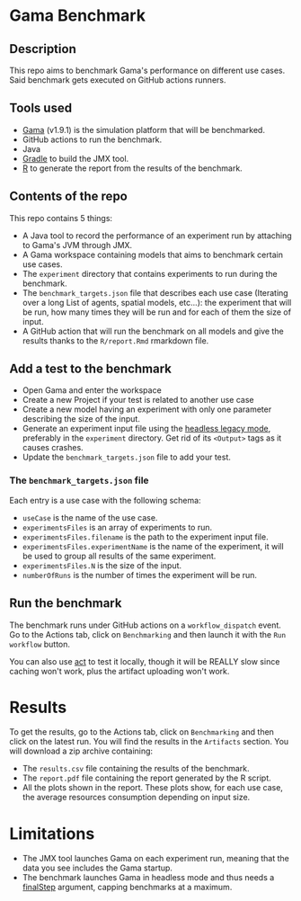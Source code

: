# Gama Benchmark

## Description

This repo aims to benchmark Gama's performance on different use cases. Said benchmark gets executed on GitHub actions runners.

## Tools used

- [Gama](https://gama-platform.org/) (v1.9.1) is the simulation platform that will be benchmarked.
- GitHub actions to run the benchmark.
- Java
- [Gradle](https://gradle.org/) to build the JMX tool.
- [R](https://www.r-project.org/) to generate the report from the results of the benchmark.

## Contents of the repo
This repo contains 5 things: 

- A Java tool to record the performance of an experiment run by attaching to Gama's JVM through JMX.
- A Gama workspace containing models that aims to benchmark certain use cases.
- The `experiment` directory that contains experiments to run during the benchmark.
- The `benchmark_targets.json` file that describes each use case (Iterating over a long List of agents, spatial models, etc...): the experiment that will be run, how many times they will be run and for each of them the size of input.
- A GitHub action that will run the benchmark on all models and give the results thanks to the `R/report.Rmd` rmarkdown file.


## Add a test to the benchmark

- Open Gama and enter the workspace
- Create a new Project if your test is related to another use case
- Create a new model having an experiment with only one parameter describing the size of the input.
- Generate an experiment input file using the [headless legacy mode](https://gama-platform.org/wiki/HeadlessLegacy), preferably in the `experiment` directory. Get rid of its `<Output>` tags as it causes crashes.
- Update the `benchmark_targets.json` file to add your test.

### The `benchmark_targets.json` file

Each entry is a use case with the following schema: 
- `useCase` is the name of the use case.
- `experimentsFiles` is an array of experiments to run.
- `experimentsFiles.filename` is the path to the experiment input file.
- `experimentsFiles.experimentName` is the name of the experiment, it will be used to group all results of the same experiment.
- `experimentsFiles.N` is the size of the input.
- `numberOfRuns` is the number of times the experiment will be run.

## Run the benchmark

The benchmark runs under GitHub actions on a `workflow_dispatch` event. Go to the Actions tab, click on `Benchmarking` and then launch it with the `Run workflow` button.

You can also use [act](https://github.com/nektos/act) to test it locally, though it will be REALLY slow since caching won't work, plus the artifact uploading won't work.

# Results

To get the results, go to the Actions tab, click on `Benchmarking` and then click on the latest run. You will find the results in the `Artifacts` section.
You will download a zip archive containing:

- The `results.csv` file containing the results of the benchmark.
- The `report.pdf` file containing the report generated by the R script.
- All the plots shown in the report. These plots show, for each use case, the average resources consumption depending on input size.

# Limitations

- The JMX tool launches Gama on each experiment run, meaning that the data you see includes the Gama startup.
- The benchmark launches Gama in headless mode and thus needs a [finalStep](https://gama-platform.org/wiki/HeadlessLegacy#simulation) argument, capping benchmarks at a maximum.